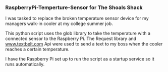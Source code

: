 ### RaspberryPi-Temperture-Sensor for The Shoals Shack ###

I was tasked to replace the broken temperature sensor device for my managers walk-in cooler at my college summer job. 

This python script uses the glob library to take the temperature with a connected sensor to the Raspberry Pi. The Request 
library and www.textbelt.com Api were used to send a text to my boss when the cooler reaches a certain temperature.

I have the Raspberry Pi set up to run the script as a startup service so it runs automatically.
